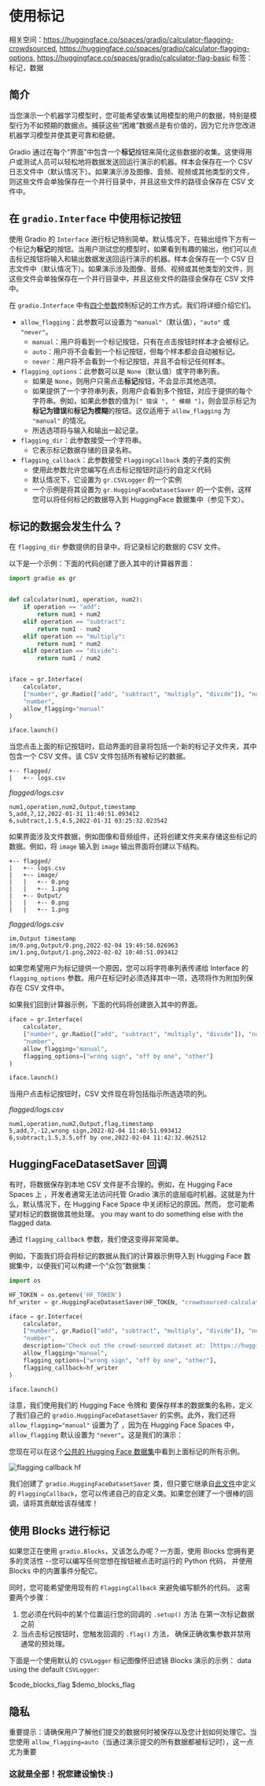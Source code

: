 # 使用标记

相关空间：https://huggingface.co/spaces/gradio/calculator-flagging-crowdsourced, https://huggingface.co/spaces/gradio/calculator-flagging-options, https://huggingface.co/spaces/gradio/calculator-flag-basic
标签：标记，数据

## 简介

当您演示一个机器学习模型时，您可能希望收集试用模型的用户的数据，特别是模型行为不如预期的数据点。捕获这些“困难”数据点是有价值的，因为它允许您改进机器学习模型并使其更可靠和稳健。

Gradio 通过在每个“界面”中包含一个**标记**按钮来简化这些数据的收集。这使得用户或测试人员可以轻松地将数据发送回运行演示的机器。样本会保存在一个 CSV 日志文件中（默认情况下）。如果演示涉及图像、音频、视频或其他类型的文件，则这些文件会单独保存在一个并行目录中，并且这些文件的路径会保存在 CSV 文件中。

## 在 `gradio.Interface` 中使用**标记**按钮

使用 Gradio 的 `Interface` 进行标记特别简单。默认情况下，在输出组件下方有一个标记为**标记**的按钮。当用户测试您的模型时，如果看到有趣的输出，他们可以点击标记按钮将输入和输出数据发送回运行演示的机器。样本会保存在一个 CSV 日志文件中（默认情况下）。如果演示涉及图像、音频、视频或其他类型的文件，则这些文件会单独保存在一个并行目录中，并且这些文件的路径会保存在 CSV 文件中。

在 `gradio.Interface` 中有[四个参数](https://gradio.app/docs/#interface-header)控制标记的工作方式。我们将详细介绍它们。

- `allow_flagging`：此参数可以设置为 `"manual"`（默认值），`"auto"` 或 `"never"`。
  - `manual`：用户将看到一个标记按钮，只有在点击按钮时样本才会被标记。
  - `auto`：用户将不会看到一个标记按钮，但每个样本都会自动被标记。
  - `never`：用户将不会看到一个标记按钮，并且不会标记任何样本。
- `flagging_options`：此参数可以是 `None`（默认值）或字符串列表。
  - 如果是 `None`，则用户只需点击**标记**按钮，不会显示其他选项。
  - 如果提供了一个字符串列表，则用户会看到多个按钮，对应于提供的每个字符串。例如，如果此参数的值为`[" 错误 ", " 模糊 "]`，则会显示标记为**标记为错误**和**标记为模糊**的按钮。这仅适用于 `allow_flagging` 为 `"manual"` 的情况。
  - 所选选项将与输入和输出一起记录。
- `flagging_dir`：此参数接受一个字符串。
  - 它表示标记数据存储的目录名称。
- `flagging_callback`：此参数接受 `FlaggingCallback` 类的子类的实例
  - 使用此参数允许您编写在点击标记按钮时运行的自定义代码
  - 默认情况下，它设置为 `gr.CSVLogger` 的一个实例
  - 一个示例是将其设置为 `gr.HuggingFaceDatasetSaver` 的一个实例，这样您可以将任何标记的数据导入到 HuggingFace 数据集中（参见下文）。

## 标记的数据会发生什么？

在 `flagging_dir` 参数提供的目录中，将记录标记的数据的 CSV 文件。

以下是一个示例：下面的代码创建了嵌入其中的计算器界面：

```python
import gradio as gr


def calculator(num1, operation, num2):
    if operation == "add":
        return num1 + num2
    elif operation == "subtract":
        return num1 - num2
    elif operation == "multiply":
        return num1 * num2
    elif operation == "divide":
        return num1 / num2


iface = gr.Interface(
    calculator,
    ["number", gr.Radio(["add", "subtract", "multiply", "divide"]), "number"],
    "number",
    allow_flagging="manual"
)

iface.launch()
```

<gradio-app space="gradio/calculator-flag-basic_3-x"></gradio-app>

当您点击上面的标记按钮时，启动界面的目录将包括一个新的标记子文件夹，其中包含一个 CSV 文件。该 CSV 文件包括所有被标记的数据。

```directory
+-- flagged/
|   +-- logs.csv
```

_flagged/logs.csv_

```csv
num1,operation,num2,Output,timestamp
5,add,7,12,2022-01-31 11:40:51.093412
6,subtract,1.5,4.5,2022-01-31 03:25:32.023542
```

如果界面涉及文件数据，例如图像和音频组件，还将创建文件夹来存储这些标记的数据。例如，将 `image` 输入到 `image` 输出界面将创建以下结构。

```directory
+-- flagged/
|   +-- logs.csv
|   +-- image/
|   |   +-- 0.png
|   |   +-- 1.png
|   +-- Output/
|   |   +-- 0.png
|   |   +-- 1.png
```

_flagged/logs.csv_

```csv
im,Output timestamp
im/0.png,Output/0.png,2022-02-04 19:49:58.026963
im/1.png,Output/1.png,2022-02-02 10:40:51.093412
```

如果您希望用户为标记提供一个原因，您可以将字符串列表传递给 Interface 的 `flagging_options` 参数。用户在标记时必须选择其中一项，选项将作为附加列保存在 CSV 文件中。

如果我们回到计算器示例，下面的代码将创建嵌入其中的界面。

```python
iface = gr.Interface(
    calculator,
    ["number", gr.Radio(["add", "subtract", "multiply", "divide"]), "number"],
    "number",
    allow_flagging="manual",
    flagging_options=["wrong sign", "off by one", "other"]
)

iface.launch()
```

<gradio-app space="gradio/calculator-flagging-options_3-x"></gradio-app>

当用户点击标记按钮时，CSV 文件现在将包括指示所选选项的列。

_flagged/logs.csv_

```csv
num1,operation,num2,Output,flag,timestamp
5,add,7,-12,wrong sign,2022-02-04 11:40:51.093412
6,subtract,1.5,3.5,off by one,2022-02-04 11:42:32.062512
```

## HuggingFaceDatasetSaver 回调

有时，将数据保存到本地 CSV 文件是不合理的。例如，在 Hugging Face Spaces 上
，开发者通常无法访问托管 Gradio 演示的底层临时机器。这就是为什么，默认情况下，在 Hugging Face Space 中关闭标记的原因。然而，
您可能希望对标记的数据做其他处理。
you may want to do something else with the flagged data.

通过 `flagging_callback` 参数，我们使这变得非常简单。

例如，下面我们将会将标记的数据从我们的计算器示例导入到 Hugging Face 数据集中，以便我们可以构建一个“众包”数据集：

```python
import os

HF_TOKEN = os.getenv('HF_TOKEN')
hf_writer = gr.HuggingFaceDatasetSaver(HF_TOKEN, "crowdsourced-calculator-demo")

iface = gr.Interface(
    calculator,
    ["number", gr.Radio(["add", "subtract", "multiply", "divide"]), "number"],
    "number",
    description="Check out the crowd-sourced dataset at: [https://huggingface.co/datasets/aliabd/crowdsourced-calculator-demo](https://huggingface.co/datasets/aliabd/crowdsourced-calculator-demo)",
    allow_flagging="manual",
    flagging_options=["wrong sign", "off by one", "other"],
    flagging_callback=hf_writer
)

iface.launch()
```

注意，我们使用我们的 Hugging Face 令牌和
要保存样本的数据集的名称，定义了我们自己的
`gradio.HuggingFaceDatasetSaver` 的实例。此外，我们还将 `allow_flagging="manual"` 设置为了
，因为在 Hugging Face Spaces 中，`allow_flagging` 默认设置为 `"never"`。这是我们的演示：

<gradio-app space="gradio/calculator-flagging-crowdsourced_3-x"></gradio-app>

您现在可以在这个[公共的 Hugging Face 数据集](https://huggingface.co/datasets/aliabd/crowdsourced-calculator-demo)中看到上面标记的所有示例。

![flagging callback hf](/assets/guides/flagging-callback-hf.png)

我们创建了 `gradio.HuggingFaceDatasetSaver` 类，但只要它继承自[此文件](https://github.com/gradio-app/gradio/blob/master/gradio/flagging.py)中定义的 `FlaggingCallback`，您可以传递自己的自定义类。如果您创建了一个很棒的回调，请将其贡献给该存储库！

## 使用 Blocks 进行标记

如果您正在使用 `gradio.Blocks`，又该怎么办呢？一方面，使用 Blocks 您拥有更多的灵活性
--您可以编写任何您想在按钮被点击时运行的 Python 代码，
并使用 Blocks 中的内置事件分配它。

同时，您可能希望使用现有的 `FlaggingCallback` 来避免编写额外的代码。
这需要两个步骤：

1. 您必须在代码中的某个位置运行您的回调的 `.setup()` 方法
   在第一次标记数据之前
2. 当点击标记按钮时，您触发回调的 `.flag()` 方法，
   确保正确收集参数并禁用通常的预处理。

下面是一个使用默认的 `CSVLogger` 标记图像怀旧滤镜 Blocks 演示的示例：
data using the default `CSVLogger`:

$code_blocks_flag
$demo_blocks_flag

## 隐私

重要提示：请确保用户了解他们提交的数据何时被保存以及您计划如何处理它。当您使用 `allow_flagging=auto`（当通过演示提交的所有数据都被标记时），这一点尤为重要

### 这就是全部！祝您建设愉快 :)
